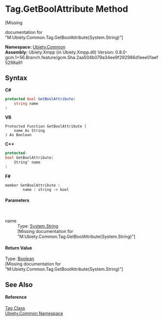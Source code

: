 # Tag.GetBoolAttribute Method 
 

\[Missing <summary> documentation for "M:Ubiety.Common.Tag.GetBoolAttribute(System.String)"\]

**Namespace:**&nbsp;<a href="3a988b7f-7a78-d824-53e6-d57463519974">Ubiety.Common</a><br />**Assembly:**&nbsp;Ubiety.Xmpp (in Ubiety.Xmpp.dll) Version: 0.8.0-gcm.1+56.Branch.feature/gcm.Sha.2aa504b079a34ee9f292986d1eee01aef5298a91

## Syntax

**C#**<br />
``` C#
protected bool GetBoolAttribute(
	string name
)
```

**VB**<br />
``` VB
Protected Function GetBoolAttribute ( 
	name As String
) As Boolean
```

**C++**<br />
``` C++
protected:
bool GetBoolAttribute(
	String^ name
)
```

**F#**<br />
``` F#
member GetBoolAttribute : 
        name : string -> bool 

```


#### Parameters
&nbsp;<dl><dt>name</dt><dd>Type: <a href="http://msdn2.microsoft.com/en-us/library/s1wwdcbf" target="_blank">System.String</a><br />\[Missing <param name="name"/> documentation for "M:Ubiety.Common.Tag.GetBoolAttribute(System.String)"\]</dd></dl>

#### Return Value
Type: <a href="http://msdn2.microsoft.com/en-us/library/a28wyd50" target="_blank">Boolean</a><br />\[Missing <returns> documentation for "M:Ubiety.Common.Tag.GetBoolAttribute(System.String)"\]

## See Also


#### Reference
<a href="aeb92aed-6e13-96e4-f864-d26234a205c1">Tag Class</a><br /><a href="3a988b7f-7a78-d824-53e6-d57463519974">Ubiety.Common Namespace</a><br />